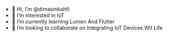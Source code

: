 - 👋 Hi, I’m @dimasmkahfi
- 👀 I’m interested in IoT
- 🌱 I’m currently learning Lumen And Flutter
- 💞️ I’m looking to collaborate on Integrating IoT Devices Wit Life

<!---
dimasmkahfi/dimasmkahfi is a ✨ special ✨ repository because its `README.md` (this file) appears on your GitHub profile.
You can click the Preview link to take a look at your changes.
--->
